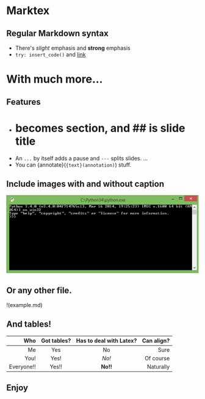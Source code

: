 # Marktex

## Regular Markdown syntax
- There's *slight* emphasis and **strong** emphasis
- `try: insert_code()` and [link](http://example.org)

# With much more...

## Features
- # becomes section, and ## is slide title
- An `...` by itself adds a pause and `---` splits slides.
...
- You can {annotate}(`{text}(annotation)`) stuff.

## Include images with and without caption
![Using `![Caption](example.png)`](example.png)

## Or any other file.
!(example.md)

## And tables!

| Who        | Got tables? | Has to deal with Latex? | Can align? |
|-----------:|:-----------:|:-----------------------:|-----------:|
| Me         | Yes         | No                      | Sure       |
| You!       | Yes!        | *No!*                   | Of course  |
| Everyone!! | Yes!!       | **No!!**                | Naturally  |

## Enjoy